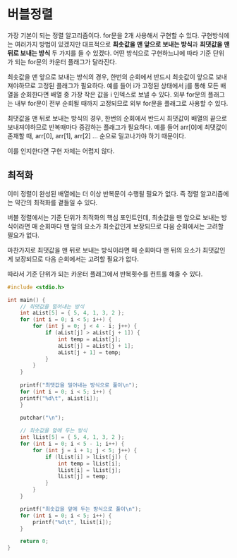 # 버블정렬

가장 기본이 되는 정렬 알고리즘이다. for문을 2개 사용해서 구현할 수 있다.
구현방식에는 여러가지 방법이 있겠지만 대표적으로 **최솟값을 맨 앞으로 보내는 방식**과 **최댓값을 맨 뒤로 보내는 방식** 두 가지를 들 수 있겠다. 어떤 방식으로 구현하느냐에 따라 기준 단위가 되는 for문의 카운터 플래그가 달라진다. 

최솟값을 맨 앞으로 보내는 방식의 경우, 한번의 순회에서 반드시 최솟값이 앞으로 보내져야하므로 고정된 플래그가 필요하다.
예를 들어 i가 고정된 상태에서 j를 통해 모든 배열을 순회한다면 배열 중 가장 작은 값을 i 인덱스로 보낼 수 있다.
외부 for문의 플래그는 내부 for문이 전부 순회될 때까지 고정되므로 외부 for문을 플래그로 사용할 수 있다.

최댓값을 맨 뒤로 보내는 방식의 경우, 한번의 순회에서 반드시 최댓값이 배열의 끝으로 보내져야하므로 반복때마다 증감하는 플래그가 필요하다.
예를 들어 arr[0]에 최댓값이 존재할 때, arr[0], arr[1], arr[2] ... 순으로 밀고나가야 하기 때문이다.

이를 인지한다면 구현 자체는 어렵지 않다.

## 최적화

이미 정렬이 완성된 배열에는 더 이상 반복문이 수행될 필요가 없다. 즉 정렬 알고리즘에는 약간의 최적화를 곁들일 수 있다.

버블 정렬에서는 기준 단위가 최적화의 핵심 포인트인데, 최솟값을 맨 앞으로 보내는 방식이라면 매 순회마다 맨 앞의 요소가 최솟값인게 보장되므로 다음 순회에서는 고려할 필요가 없다.

마찬가지로 최댓값을 맨 뒤로 보내는 방식이라면 매 순회마다 맨 뒤의 요소가 최댓값인게 보장되므로 다음 순회에서는 고려할 필요가 없다.

따라서 기준 단위가 되는 카운터 플래그에서 반복횟수를 컨트롤 해줄 수 있다.

```c
#include <stdio.h>

int main() {
	// 최댓값을 밀어내는 방식
	int aList[5] = { 5, 4, 1, 3, 2 };
	for (int i = 0; i < 5; i++) {
		for (int j = 0; j < 4 - i; j++) {
			if (aList[j] > aList[j + 1]) {
				int temp = aList[j];
				aList[j] = aList[j + 1];
				aList[j + 1] = temp;
			}
		}
	}
	
	printf("최댓값을 밀어내는 방식으로 풀이\n");
	for (int i = 0; i < 5; i++) {
	printf("%d\t", aList[i]);
	}
	
	putchar("\n");

	// 최솟값을 앞에 두는 방식
	int lList[5] = { 5, 4, 1, 3, 2 };
	for (int i = 0; i < 5 - 1; i++) {
		for (int j = i + 1; j < 5; j++) {
			if (lList[i] > lList[j]) {
				int temp = lList[i];
				lList[i] = lList[j];
				lList[j] = temp;
			}
		}
	}

	printf("최솟값을 앞에 두는 방식으로 풀이\n");
	for (int i = 0; i < 5; i++) {
		printf("%d\t", lList[i]);
	}

	return 0;
}
```